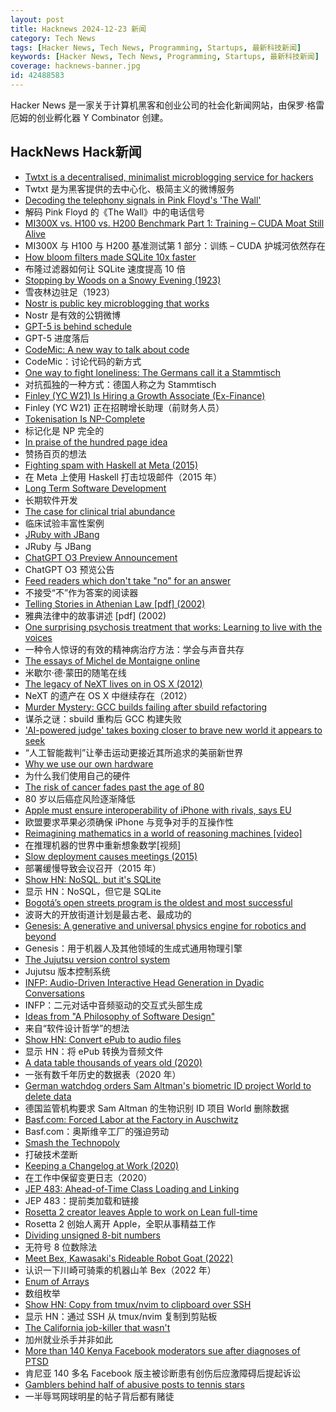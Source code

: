```yaml
---
layout: post
title: Hacknews 2024-12-23 新闻
category: Tech News
tags: [Hacker News, Tech News, Programming, Startups, 最新科技新闻]
keywords: [Hacker News, Tech News, Programming, Startups, 最新科技新闻]
coverage: hacknews-banner.jpg
id: 42488583
---
```


Hacker News 是一家关于计算机黑客和创业公司的社会化新闻网站，由保罗·格雷厄姆的创业孵化器 Y Combinator 创建。

## HackNews Hack新闻

- [Twtxt is a decentralised, minimalist microblogging service for hackers](https://twtxt.readthedocs.io/en/latest/index.html)
- Twtxt 是为黑客提供的去中心化、极简主义的微博服务
- [Decoding the telephony signals in Pink Floyd's 'The Wall'](https://corelatus.com/blog/Decoding_the_telephony_signals_in_Pink_Floyd_s__The_Wall_.html)
- 解码 Pink Floyd 的《The Wall》中的电话信号
- [MI300X vs. H100 vs. H200 Benchmark Part 1: Training – CUDA Moat Still Alive](https://semianalysis.com/2024/12/22/mi300x-vs-h100-vs-h200-benchmark-part-1-training/)
- MI300X 与 H100 与 H200 基准测试第 1 部分：训练 – CUDA 护城河依然存在
- [How bloom filters made SQLite 10x faster](https://avi.im/blag/2024/sqlite-past-present-future/)
- 布隆过滤器如何让 SQLite 速度提高 10 倍
- [Stopping by Woods on a Snowy Evening (1923)](https://poets.org/poem/stopping-woods-snowy-evening)
- 雪夜林边驻足（1923）
- [Nostr is public key microblogging that works](https://github.com/nostr-protocol/nips/blob/master/01.md)
- Nostr 是有效的公钥微博
- [GPT-5 is behind schedule](https://www.wsj.com/tech/ai/openai-gpt5-orion-delays-639e7693)
- GPT-5 进度落后
- [CodeMic: A new way to talk about code](https://codemic.io/)
- CodeMic：讨论代码的新方式
- [One way to fight loneliness: The Germans call it a Stammtisch](https://www.npr.org/2024/12/22/nx-s1-5233033/holidays-loneliness-cure-stammtisch)
- 对抗孤独的一种方式：德国人称之为 Stammtisch
- [Finley (YC W21) Is Hiring a Growth Associate (Ex-Finance)](https://jobs.lever.co/FinleyTechnologies/429dc338-87e8-4ed7-a302-145e18027e24)
- Finley (YC W21) 正在招聘增长助理（前财务人员）
- [Tokenisation Is NP-Complete](https://arxiv.org/abs/2412.15210)
- 标记化是 NP 完全的
- [In praise of the hundred page idea](https://tracydurnell.com/2024/12/17/in-praise-of-the-hundred-page-idea/)
- 赞扬百页的想法
- [Fighting spam with Haskell at Meta (2015)](https://engineering.fb.com/2015/06/26/security/fighting-spam-with-haskell/)
- 在 Meta 上使用 Haskell 打击垃圾邮件（2015 年）
- [Long Term Software Development](https://berthub.eu/articles/posts/on-long-term-software-development/)
- 长期软件开发
- [The case for clinical trial abundance](https://ifp.org/the-case-for-clinical-trial-abundance/)
- 临床试验丰富性案例
- [JRuby with JBang](https://rockyj-blogs.web.app/2024/12/22/jruby-jbang.html)
- JRuby 与 JBang
- [ChatGPT O3 Preview Announcement](https://openai.com/12-days/)
- ChatGPT O3 预览公告
- [Feed readers which don't take "no" for an answer](https://rachelbythebay.com/w/2024/12/17/packets/)
- 不接受“不”作为答案的阅读器
- [Telling Stories in Athenian Law [pdf] (2002)](https://classicalstudies.org/sites/default/files/documents/Gagarin.pdf)
- 雅典法律中的故事讲述 [pdf] (2002)
- [One surprising psychosis treatment that works: Learning to live with the voices](https://www.wsj.com/health/schizophrenia-treatment-psychosis-cure-957b02f7)
- 一种令人惊讶的有效的精神病治疗方法：学会与声音共存
- [The essays of Michel de Montaigne online](https://hyperessays.net/)
- 米歇尔·德·蒙田的随笔在线
- [The legacy of NeXT lives on in OS X (2012)](https://arstechnica.com/gadgets/2012/12/the-legacy-of-next-lives-on-in-os-x/)
- NeXT 的遗产在 OS X 中继续存在（2012）
- [Murder Mystery: GCC builds failing after sbuild refactoring](https://www.linux.it/~ema/posts/murder-mystery-gcc-builds-failing-after-sbuild-refactoring/)
- 谋杀之谜：sbuild 重构后 GCC 构建失败
- ['AI-powered judge' takes boxing closer to brave new world it appears to seek](https://www.boxingscene.com/the-beltline-ai-powered-judge-takes-boxing-a-step-closer-to-the-brave-new-world-it-appears-to-seek--200866)
- “人工智能裁判”让拳击运动更接近其所追求的美丽新世界
- [Why we use our own hardware](https://www.fastmail.com/blog/why-we-use-our-own-hardware/)
- 为什么我们使用自己的硬件
- [The risk of cancer fades past the age of 80](https://www.sciencealert.com/the-risk-of-cancer-fades-as-we-get-older-and-we-may-finally-know-why)
- 80 岁以后癌症风险逐渐降低
- [Apple must ensure interoperability of iPhone with rivals, says EU](https://www.euronews.com/next/2024/12/19/apple-must-ensure-interoperability-of-iphone-with-rivals-says-european-commission)
- 欧盟要求苹果必须确保 iPhone 与竞争对手的互操作性
- [Reimagining mathematics in a world of reasoning machines [video]](https://www.youtube.com/watch?v=vYCT7cw0ycw)
- 在推理机器的世界中重新想象数学[视频]
- [Slow deployment causes meetings (2015)](https://tidyfirst.substack.com/p/slow-deployment-causes-meetings)
- 部署缓慢导致会议召开（2015 年）
- [Show HN: NoSQL, but it's SQLite](https://gist.github.com/vedantroy/df6b18fa89bc24acfe89fc8493743378)
- 显示 HN：NoSQL，但它是 SQLite
- [Bogotá’s open streets program is the oldest and most successful](https://slate.com/business/2024/12/ciclovia-open-streets-bogota-urbanism-success.html)
- 波哥大的开放街道计划是最古老、最成功的
- [Genesis: A generative and universal physics engine for robotics and beyond](https://genesis-embodied-ai.github.io/)
- Genesis：用于机器人及其他领域的生成式通用物理引擎
- [The Jujutsu version control system](https://neugierig.org/software/blog/2024/12/jujutsu.html)
- Jujutsu 版本控制系统
- [INFP: Audio-Driven Interactive Head Generation in Dyadic Conversations](https://grisoon.github.io/INFP/)
- INFP：二元对话中音频驱动的交互式头部生成
- [Ideas from "A Philosophy of Software Design"](https://www.16elt.com/2024/09/25/first-book-of-byte-sized-tech/)
- 来自“软件设计哲学”的想法
- [Show HN: Convert ePub to audio files](https://github.com/rafael1mc/epub-tts)
- 显示 HN：将 ePub 转换为音频文件
- [A data table thousands of years old (2020)](https://www.datafix.com.au/BASHing/2020-08-12.html)
- 一张有数千年历史的数据表（2020 年）
- [German watchdog orders Sam Altman's biometric ID project World to delete data](https://www.euronews.com/next/2024/12/19/german-watchdog-orders-sam-altmans-biometric-id-project-world-to-delete-data)
- 德国监管机构要求 Sam Altman 的生物识别 ID 项目 World 删除数据
- [Basf.com: Forced Labor at the Factory in Auschwitz](https://www.basf.com/global/en/who-we-are/history/chronology/1925-1944/1939-1945/zwangsarbeit-in-auschwitz)
- Basf.com：奥斯维辛工厂的强迫劳动
- [Smash the Technopoly](https://www.afterbabel.com/p/smash-the-technopoly)
- 打破技术垄断
- [Keeping a Changelog at Work (2020)](https://code.dblock.org/2020/09/01/keep-a-changelog-at-work.html)
- 在工作中保留变更日志（2020）
- [JEP 483: Ahead-of-Time Class Loading and Linking](https://openjdk.org/jeps/483)
- JEP 483：提前类加载和链接
- [Rosetta 2 creator leaves Apple to work on Lean full-time](https://www.linkedin.com/posts/leonardo-de-moura-26a27b5_leanlang-leanprover-leanfro-activity-7274523099394400256-0F0x)
- Rosetta 2 创始人离开 Apple，全职从事精益工作
- [Dividing unsigned 8-bit numbers](http://0x80.pl/notesen/2024-12-21-uint8-division.html)
- 无符号 8 位数除法
- [Meet Bex, Kawasaki's Rideable Robot Goat (2022)](https://www.cycleworld.com/story/motorcycle-news/kawasaki-bex-rideable-robot-goat/)
- 认识一下川崎可骑乘的机器山羊 Bex（2022 年）
- [Enum of Arrays](https://tigerbeetle.com/blog/2024-12-19-enum-of-arrays/)
- 数组枚举
- [Show HN: Copy from tmux/nvim to clipboard over SSH](https://mil.ad/blog/2024/remote-clipboard.html)
- 显示 HN：通过 SSH 从 tmux/nvim 复制到剪贴板
- [The California job-killer that wasn't](https://www.theatlantic.com/ideas/archive/2024/12/california-minimum-wage-myth/681145/)
- 加州就业杀手并非如此
- [More than 140 Kenya Facebook moderators sue after diagnoses of PTSD](https://www.theguardian.com/media/2024/dec/18/kenya-facebook-moderators-sue-after-diagnoses-of-severe-ptsd)
- 肯尼亚 140 多名 Facebook 版主被诊断患有创伤后应激障碍后提起诉讼
- [Gamblers behind half of abusive posts to tennis stars](https://www.bbc.com/sport/tennis/articles/ced85x6gj56o)
- 一半辱骂网球明星的帖子背后都有赌徒

